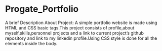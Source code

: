 # Progate_Portfolio
A brief Description About Project:
    A simple portfolio website is made using HTML and CSS basic tags.This project consists of profile,about myself,skills,personnel projects and a link to current project’s github repository and link to my linkedin profile.Using CSS style is done for all the elements inside the body.
